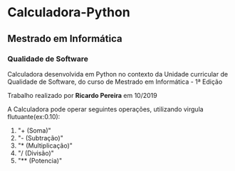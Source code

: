 # Calculadora-Python
## Mestrado em Informática

### Qualidade de Software

Calculadora desenvolvida em Python no contexto da Unidade curricular de Qualidade de Software, do curso de Mestrado em Informática - 1ª Edição

Trabalho realizado por **Ricardo Pereira** em 10/2019

A Calculadora pode operar seguintes operações, utilizando virgula flutuante(ex:0.10):
1. "+  (Soma)"
2. "-  (Subtração)"
3. "*  (Multiplicação)"
4. "/  (Divisão)"
5. "** (Potencia)"